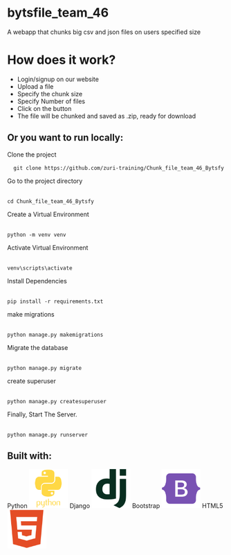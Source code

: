 # bytsfile_team_46

A webapp that chunks big csv and json files on users specified size

<h1>How does it work?</h1>
<ul style="text-align: center ,">
<li>Login/signup on our website </li>
<li>Upload a file</li>
<li>Specify the chunk size</li>
<li>Specify Number of files</li>
<li>Click on the button</li>
<li>The file will be chunked and saved as .zip, ready for download</li>
</ul>

<h2>Or you want to run locally:</h2>

Clone the project

```
  git clone https://github.com/zuri-training/Chunk_file_team_46_Bytsfy
```

Go to the project directory

```

cd Chunk_file_team_46_Bytsfy

```

Create a Virtual Environment

```

python -m venv venv

```

Activate Virtual Environment

```

venv\scripts\activate

```

Install Dependencies

```

pip install -r requirements.txt

```

make migrations

```

python manage.py makemigrations

```

Migrate the database

```

python manage.py migrate

```

create superuser

```

python manage.py createsuperuser

```

Finally, Start The Server.

```

python manage.py runserver

```


<h2>Built with:</h2>
<div style="align: center;">
  Python
  <img src="https://github.com/devicons/devicon/blob/master/icons/python/python-plain-wordmark.svg" alt="python" width="90" height="90" />
  Django
  <img src="https://github.com/devicons/devicon/blob/master/icons/django/django-plain.svg" title="Django" alt="Django" width="90" height="90"/>
  Bootstrap
  <img src="https://github.com/devicons/devicon/blob/master/icons/bootstrap/bootstrap-plain.svg" title="Django" alt="Django" width="90" height="90"/>
   HTML5
  <img src="https://github.com/devicons/devicon/blob/master/icons/html5/html5-plain.svg" title="Django" alt="Django" width="90" height="90"/>
</div>
